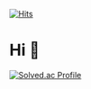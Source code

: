[![Hits](https://hits.seeyoufarm.com/api/count/incr/badge.svg?url=https%3A%2F%2Fgithub.com%2Fmminy62%2Fhit-counter&count_bg=%235758E7&title_bg=%23B0A8A8&icon=&icon_color=%23FDFDFD&title=hits&edge_flat=false)](https://hits.seeyoufarm.com)
# Hi 👋


[![Solved.ac Profile](http://mazassumnida.wtf/api/v2/generate_badge?boj=min3209258)](https://solved.ac/min3209258/)
